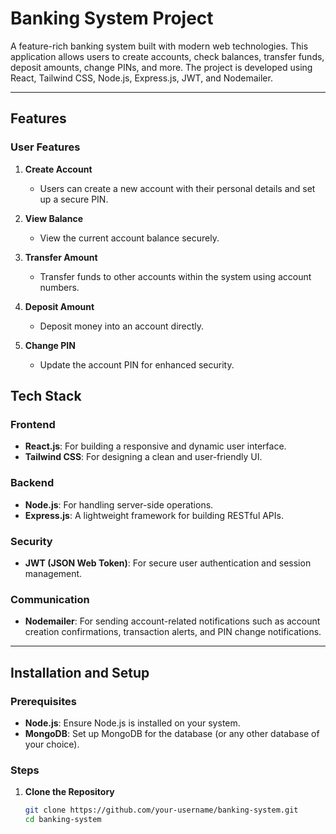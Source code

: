 # Banking System Project

A feature-rich banking system built with modern web technologies. This application allows users to create accounts, check balances, transfer funds, deposit amounts, change PINs, and more. The project is developed using React, Tailwind CSS, Node.js, Express.js, JWT, and Nodemailer.

---

## Features

### User Features
1. **Create Account**  
   - Users can create a new account with their personal details and set up a secure PIN.

2. **View Balance**  
   - View the current account balance securely.

3. **Transfer Amount**  
   - Transfer funds to other accounts within the system using account numbers.

4. **Deposit Amount**  
   - Deposit money into an account directly.

5. **Change PIN**  
   - Update the account PIN for enhanced security.
   

## Tech Stack

### Frontend
- **React.js**: For building a responsive and dynamic user interface.
- **Tailwind CSS**: For designing a clean and user-friendly UI.

### Backend
- **Node.js**: For handling server-side operations.
- **Express.js**: A lightweight framework for building RESTful APIs.

### Security
- **JWT (JSON Web Token)**: For secure user authentication and session management.

### Communication
- **Nodemailer**: For sending account-related notifications such as account creation confirmations, transaction alerts, and PIN change notifications.

---

## Installation and Setup

### Prerequisites
- **Node.js**: Ensure Node.js is installed on your system.
- **MongoDB**: Set up MongoDB for the database (or any other database of your choice).

### Steps
1. **Clone the Repository**
   ```bash
   git clone https://github.com/your-username/banking-system.git
   cd banking-system
